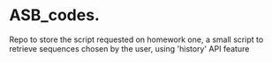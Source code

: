# ASB_codes.
Repo to store the script requested on homework one, a small script to retrieve sequences chosen by the user, using 'history' API feature
